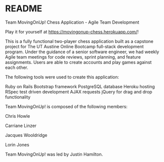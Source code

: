 # README

Team MovingOnUp! Chess Application - Agile Team Development

Play it for yourself at https://movingonup-chess.herokuapp.com/!

This is a fully functional two-player chess application built as a capstone project for The UT Austine Online Bootcamp full-stack development program. Under the guidance of a senior software engineer, we had weekly Agile team meetings for code reviews, sprint planning, and feature assignments. Users are able to create accounts and play games against each other.

The following tools were used to create this application:

Ruby on Rails
Bootstrap framework
PostgreSQL database
Heroku hosting
RSpec test driven development
AJAX requests
jQuery for drag and drop functionality

Team MovingOnUp! is composed of the following members:

Chris Howle

Carriane Linzer

Jacques Wooldridge

Lorin Jones

Team MovingOnUp! was led by Justin Hamilton.